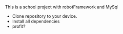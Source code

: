 This is a school project with robotFramework and MySql

- Clone repository to your device.
- Install all dependencies
- profit?
